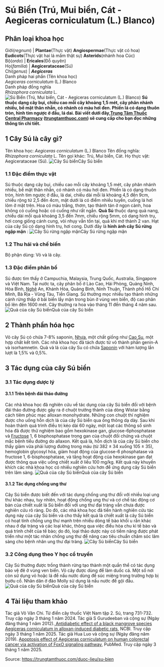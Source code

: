 # Sú Biển (Trú, Mui biển, Cát - Aegiceras corniculatum (L.) Blanco)

Phân loại khoa học  
---  
Giới(_regnum_) |  **Plantae**(Thực vật) **Angiospermae**(Thực vật có hoa) **Eudicots**(Thực vật hai lá mầm thật sự) **Asterids**(nhánh hoa Cúc)  
Bộ(_ordo_) | **Ericales**(Đỗ quyên)  
Họ(_familia_) | **Aegicerataceae**(Sú)  
Chi(_genus_) | **_Aegiceras_**  
Danh pháp hai phần (Tên khoa học)  
_Aegiceras corniculatum_ (L.) Blanco  
Danh pháp đồng nghĩa  
_Rhizophora corniculata_ L.  
![Sú Biển \(Trú, Mui biển, Cát - Aegiceras corniculatum \(L.\) Blanco\)](https://trungtamthuoc.com/images/others/cay-su-3267.jpg)
**Sú thuộc dạng cây bụi, chiều cao mỗi cây khoảng 1,5 mét, cây phân nhánh nhiều, bề mặt thân nhẵn, có nhánh có màu hơi đen. Phiến lá có dạng thuôn tròn, hình tim ngược ở đầu, lá dai. Bài viết dưới đây,[Trung Tâm Thuốc Central Pharmacy](https://trungtamthuoc.com/ "Trung Tâm Thuốc Central Pharmacy") ([trungtamthuoc.com](https://trungtamthuoc.com/ "trungtamthuoc.com")) sẽ cung cấp cho bạn đọc những thông tin chi tiết.**
##  1 Cây Sú là cây gì?
Tên khoa học: _Aegiceras corniculatum_ (L.) Blanco
Tên đồng nghĩa: _Rhizophora corniculata_ L.
Tên gọi khác: Trú, Mui biển, Cát.
Họ thực vật: Aegicerataceae (Sú).
![Cây Sú biển](https://trungtamthuoc.com/images/item/cay-su-0.jpg)Cây Sú biển
### 1.1 Đặc điểm thực vật
Sú thuộc dạng cây bụi, chiều cao mỗi cây khoảng 1,5 mét, cây phân nhánh nhiều, bề mặt thân nhẵn, có nhánh có màu hơi đen.
Phiến lá có dạng thuôn tròn, hình tim ngược ở đầu, lá dai, chiều dài mỗi lá khoảng 4,5 đến 9cm, chiều rộng từ 2,5 đến 4cm, mặt dưới lá có điểm nhiều tuyến, cuống lá hơi lõm ở mặt trên.
Hoa có màu trắng, thơm, tạo thành tán ở ngọn cành, hoa không có cuống hoặc có cuống như rất ngắn.
**Quả Sú** thuộc dạng quả nang, chiều dài mỗi quả khoảng 3,5 đến 7mm, chiều rộng 5mm, có dạng hình trụ, hơi cong giống cánh cung, vòi nhụy vẫn tồn tại, quả khi mở thành 2 van.
Hạt của cây Sú có dạng hình trụ, hơi cong.
Dưới đây là **hình ảnh cây Sú rừng ngập mặn** :
![Cây Sú rừng ngập mặn](https://trungtamthuoc.com/images/item/cay-su-1.jpg)Cây Sú rừng ngập mặn
### 1.2 Thu hái và chế biến
Bộ phận dùng: Vỏ và lá cây.
### 1.3 Đặc điểm phân bố
Sú được tìm thấy ở Campuchia, Malaysia, Trung Quốc, Australia, Singapore và Việt Nam. Tại nước ta, cây phân bố ở Lào Cao, Hải Phòng, Quảng Ninh, Hòa Bình, [Nghệ](https://trungtamthuoc.com/hoat-chat/nghe "Nghệ") An, Khánh Hòa, Quảng Bình, Ninh Thuận, Thành phố Hồ Chí Minh, Bà Rịa - Vũng Tàu, Tiền Giang.
Sú thường mọc nhiều tạo thành những cánh rừng thấp ở bãi biển lầy mặn trong bùn ở vùng ven biển, độ cao phân bố lên đến 1600 mét.
Cây thường ra hoa vào tháng 11 đến tháng 4 năm sau.
![Quả của cây Sú biển](https://trungtamthuoc.com/images/item/cay-su-2.jpg)Quả của cây Sú biển
##  2 Thành phần hóa học
Vỏ cây Sú có chứa 7-8% saponin, [Nhựa](https://trungtamthuoc.com/hoat-chat/nhua "Nhựa"), một chất giống như [Cao Su](https://trungtamthuoc.com/hoat-chat/cao-su "Cao Su"), một hợp chất kết tinh.
Các nhà khoa học đã tách được từ vỏ thành phần genin-A và isorhamnetin.
Quả và lá của cây Su có chứa [Saponin](https://trungtamthuoc.com/hoat-chat/saponin "Saponin") với hàm lượng lần lượt là 1,5% và 0,5%.
##  3 Tác dụng của cây Sú biển
### 3.1 Tác dụng dược lý
#### 3.1.1 Trên bệnh đái tháo đường
Các nhà khoa học đã nghiên cứu về tác dụng của cây Sú biển đối với bệnh đái tháo đường được gây ra ở chuột trưởng thành của dòng Wistar bằng cách tiêm phúc mạc alloxan monohydrate. Những con chuột thí nghiệm được cho uống hỗn dịch lá của cây Sú biển qua ống thông dạ dày. Sau khi hoàn thành quá trình điều trị kéo dài 60 ngày, một loạt các thông số sinh hóa đã được thử nghiệm bao gồm hexokinase gan, glucose-6phosphatase và [Fructose](https://trungtamthuoc.com/hoat-chat/fructose "Fructose") 1, 6 bisphosphatase trong gan của chuột đối chứng và chuột mắc bệnh tiểu đường do allaxon. Kết quả là, hỗn dịch lá của cây Sú biển cho thấy giảm vừa phải lượng đường trong máu (từ 382 ± 34 xuống 105 ± 35), hemoglobin glycosyl hóa, giảm hoạt động của glucose-6 phosphatase và fructose 1, 6-bisphosphatase, và tăng hoạt động của hexokinase gan đạt được thông qua việc uống chiết xuất ở liều 100 mg/kg. Kết quả này khuyến khích các nhà khoa học có nhiều nghiên cứu hơn để ứng dụng cây Sú biển trên lâm sàng.
![Quả của cây Sú biển](https://trungtamthuoc.com/images/item/cay-su-3.jpg)Quả của cây Sú biển
#### 3.1.2 Tác dụng chống ung thư
Cây Sú biển được biết đến với tác dụng chống ung thư đối với nhiều loại ung thư khác nhau, tuy nhiên, hoạt động chống ung thư và cơ chế tác động cơ bản của chiết xuất lá Sú biển đối với ung thư đại tràng vẫn chưa được nghiên cứu rõ ràng. Do đó, các nhà khoa học đã tiến hành nghiên cứu tác dụng này của cây Sú biển và cho thấy kết quả là chiết xuất lá cây Sú biển có hoạt tính chống ung thư mạnh trên nhiều dòng tế bào khối u rắn khác nhau ở đại tràng và các loại khác, thông qua việc điều hòa chu kì tế bào và quá trình chết của tế bào; do đó, loại thảo dược này có tiềm năng được phát triển như một tác nhân chống ung thư để nâng cao tiêu chuẩn chăm sóc lâm sàng cho bệnh nhân ung thư đại tràng.
![Cây Sú biển](https://trungtamthuoc.com/images/item/cay-su-4.jpg)Cây Sú biển
### 3.2 Công dụng theo Y học cổ truyền
Cây Sú thường được trồng thành rừng tạo thành một quần thể có tác dụng bảo vệ đê ở vùng ven biển.
Vỏ cây được dùng để làm duốc cá.
Một số nơi còn sử dụng vỏ hoặc lá để nấu nước dùng để súc miệng trong trường hợp bị bướu cổ.
Nhân dân ở đảo Molly sử dụng lá nấu nước để gội đầu.
![Quả của cây Sú biển](https://trungtamthuoc.com/images/item/cay-su-5.jpg)Quả của cây Sú biển
##  4 Tài liệu tham khảo
Tác giả Võ Văn Chi. Từ điển cây thuốc Việt Nam tập 2. Sú, trang 731-732. Truy cập ngày 3 tháng 1 năm 2024.
Tác giả S Gurudeeban và cộng sự (Ngày đăng tháng 1 năm 2012).[ Antidiabetic effect of a black mangrove species Aegiceras corniculatum in alloxan-induced diabetic rats](https://pmc.ncbi.nlm.nih.gov/articles/PMC3312728/), NCBI. Truy cập ngày 3 tháng 1 năm 2025.
Tác giả Hua Luo và cộng sự (Ngày đăng năm 2019). [Apoptosis effect of Aegiceras corniculatum on human colorectal cancer via activation of FoxO signaling pathway](https://pubmed.ncbi.nlm.nih.gov/31585132/), PubMed. Truy cập ngày 3 tháng 1 năm 2025.


Source: https://trungtamthuoc.com/duoc-lieu/su-bien
